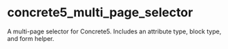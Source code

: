 concrete5_multi_page_selector
=============================

A multi-page selector for Concrete5. Includes an attribute type, block type, and form helper.
